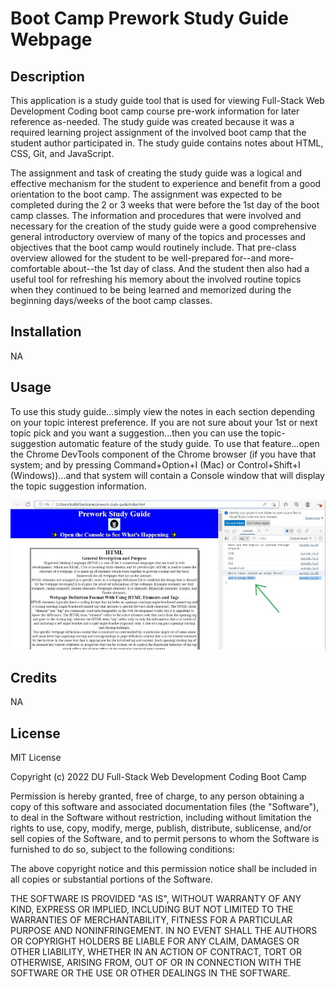 # Boot Camp Prework Study Guide Webpage

## Description

This application is a study guide tool that is used for viewing Full-Stack Web Development Coding boot camp course pre-work information for later reference as-needed. The study guide was created because it was a required learning project assignment of the involved boot camp that the student author participated in. The study guide contains notes about HTML, CSS, Git, and JavaScript.

The assignment and task of creating the study guide was a logical and effective mechanism for the student to experience and benefit from a good orientation to the boot camp. The assignment was expected to be completed during the 2 or 3 weeks that were before the 1st day of the boot camp classes. The information and procedures that were involved and necessary for the creation of the study guide were a good comprehensive general introductory overview of many of the topics and processes and objectives that the boot camp would routinely include. That pre-class overview allowed for the student to be well-prepared for--and more-comfortable about--the 1st day of class. And the student then also had a useful tool for refreshing his memory about the involved routine topics when they continued to be being learned and memorized during the beginning days/weeks of the boot camp classes.

## Installation

NA

## Usage

To use this study guide...simply view the notes in each section depending on your topic interest preference. If you are not sure about your 1st or next topic pick and you want a suggestion...then you can use the topic-suggestion automatic feature of the study guide. To use that feature...open the Chrome DevTools component of the Chrome browser (if you have that system; and by pressing Command+Option+I (Mac) or Control+Shift+I (Windows))...and that system will contain a Console window that will display the topic suggestion information.

![an example view of the topic-suggestion feature](assets/topic_suggestion_screen_example-.jpg)

## Credits

NA

## License

MIT License

Copyright (c) 2022 DU Full-Stack Web Development Coding Boot Camp

Permission is hereby granted, free of charge, to any person obtaining a copy
of this software and associated documentation files (the "Software"), to deal
in the Software without restriction, including without limitation the rights
to use, copy, modify, merge, publish, distribute, sublicense, and/or sell
copies of the Software, and to permit persons to whom the Software is
furnished to do so, subject to the following conditions:

The above copyright notice and this permission notice shall be included in all
copies or substantial portions of the Software.

THE SOFTWARE IS PROVIDED "AS IS", WITHOUT WARRANTY OF ANY KIND, EXPRESS OR
IMPLIED, INCLUDING BUT NOT LIMITED TO THE WARRANTIES OF MERCHANTABILITY,
FITNESS FOR A PARTICULAR PURPOSE AND NONINFRINGEMENT. IN NO EVENT SHALL THE
AUTHORS OR COPYRIGHT HOLDERS BE LIABLE FOR ANY CLAIM, DAMAGES OR OTHER
LIABILITY, WHETHER IN AN ACTION OF CONTRACT, TORT OR OTHERWISE, ARISING FROM,
OUT OF OR IN CONNECTION WITH THE SOFTWARE OR THE USE OR OTHER DEALINGS IN THE
SOFTWARE.

